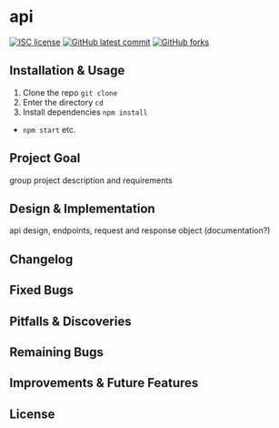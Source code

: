 # api

<!-- badges -->
[![ISC license](https://img.shields.io/badge/License-ISC-blue.svg)](https://www.isc.org/licenses/)
[![GitHub latest commit](https://img.shields.io/github/last-commit/Ultra-Instinct-js/TaskManager-server.svg)](https://github.com/Ultra-Instinct-js/TaskManager-server/commit/)
[![GitHub forks](https://img.shields.io/github/forks/Ultra-Instinct-js/TaskManager-server.svg)](https://github.com/Ultra-Instinct-js/TaskManager-server)

## Installation & Usage

1. Clone the repo `git clone `
2. Enter the directory `cd `
3. Install dependencies `npm install`
   
* `npm start` etc.

## Project Goal

group project description and requirements

## Design & Implementation

api design, endpoints, request and response object (documentation?)

## Changelog



## Fixed Bugs



## Pitfalls & Discoveries



## Remaining Bugs



## Improvements & Future Features



## License

